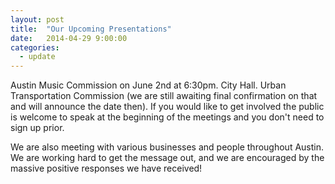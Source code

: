 ```yaml
---
layout: post
title:  "Our Upcoming Presentations"
date:   2014-04-29 9:00:00
categories:
  - update
---
```


Austin Music Commission on June 2nd at 6:30pm. City Hall.
Urban Transportation Commission (we are still awaiting final confirmation on that and will announce the date then).
If you would like to get involved the public is welcome to speak at the beginning of the meetings and you don't need to sign up prior.

We are also meeting with various businesses and people throughout Austin. We are working hard to get the message out, and we are encouraged by the massive positive responses we have received! 
